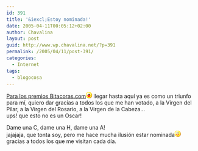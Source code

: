 ```yaml
---
id: 391
title: '&iexcl;Estoy nominada!'
date: 2005-04-11T00:05:12+02:00
author: Chavalina
layout: post
guid: http://www.wp.chavalina.net/?p=391
permalink: /2005/04/11/post-391/
categories:
  - Internet
tags:
  - blogocosa
---
```

<a href="http://www.bitacoras.com/noticias/archivos/finalistas_a_los_premios_2004_de_bitacorascom.php" target="_blank">Para los premios Bitacoras.com</a>![emo](/imagenes/emoticonos/risa.gif) llegar hasta aqu&iacute; ya es como un triunfo para m&iacute;, quiero dar gracias a todos los que me han votado, a la Virgen del Pilar, a la Virgen del Rosario, a la Virgen de la Cabeza…  
ups! que esto no es un Oscar!

Dame una C, dame una H, dame una A!  
jajajaja, que tonta soy, pero me hace mucha ilusi&oacute;n estar nominada![emo](/imagenes/emoticonos/sonrisa.gif) gracias a todos los que me visitan cada d&iacute;a.